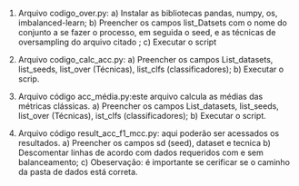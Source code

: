 1) Arquivo codigo_over.py:
a) Instalar as bibliotecas pandas, numpy, os, imbalanced-learn;
b) Preencher os campos list_Datsets com o nome do conjunto a se fazer o processo, em seguida o seed, e as técnicas de oversampling do arquivo citado ;
c) Executar o script

2) Arquivo codigo_calc_acc.py:
a) Preencher os campos List_datasets, list_seeds, list_over (Técnicas), list_clfs (classificadores);
b) Executar o scrip.

3) Arquivo código acc_média.py:este arquivo calcula as médias das métricas clássicas.
a) Preencher os campos List_datasets, list_seeds, list_over (Técnicas), ist_clfs (classificadores);
b) Executar o script.

4) Arquivo código result_acc_f1_mcc.py: aqui poderão ser acessados os resultados.
a) Preencher os campos sd (seed), dataset e tecnica
b) Descomentar linhas de acordo com dados requeridos com e sem balanceamento;
c) Obeservação: é importante se cerificar se o caminho da pasta de dados está correta.
